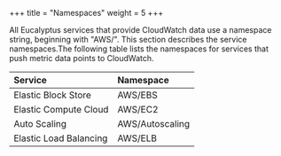 +++
title = "Namespaces"
weight = 5
+++

All Eucalyptus services that provide CloudWatch data use a namespace string, beginning with "AWS/". This section describes the service namespaces.The following table lists the namespaces for services that push metric data points to CloudWatch. 


| Service | Namespace | 
|  :---- |  :---- | 
| Elastic Block Store | AWS/EBS | 
| Elastic Compute Cloud | AWS/EC2 | 
| Auto Scaling | AWS/Autoscaling | 
| Elastic Load Balancing | AWS/ELB | 

